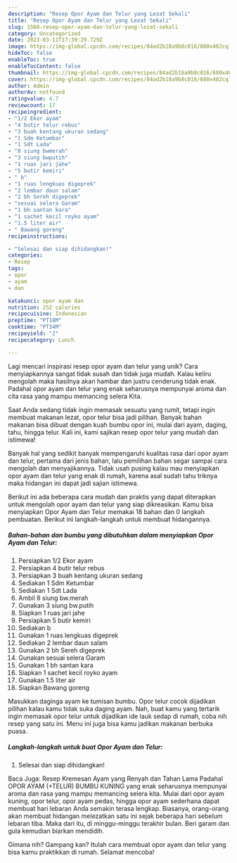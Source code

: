 ```yaml
---
description: "Resep Opor Ayam dan Telur yang Lezat Sekali"
title: "Resep Opor Ayam dan Telur yang Lezat Sekali"
slug: 1560-resep-opor-ayam-dan-telur-yang-lezat-sekali
category: Uncategorized
date: 2023-03-11T17:39:29.729Z
image: https://img-global.cpcdn.com/recipes/84ad2b18a9b8c016/680x482cq70/opor-ayam-dan-telur-foto-resep-utama.jpg
hideToc: false
enableToc: true
enableTocContent: false
thumbnail: https://img-global.cpcdn.com/recipes/84ad2b18a9b8c016/680x482cq70/opor-ayam-dan-telur-foto-resep-utama.jpg
cover: https://img-global.cpcdn.com/recipes/84ad2b18a9b8c016/680x482cq70/opor-ayam-dan-telur-foto-resep-utama.jpg
author: Admin
authorAv: notfound
ratingvalue: 4.7
reviewcount: 17
recipeingredient:
- "1/2 Ekor ayam"
- "4 butir telur rebus"
- "3 buah kentang ukuran sedang"
- "1 Sdm Ketumbar"
- "1 Sdt Lada"
- "8 siung bwmerah"
- "3 siung bwputih"
- "1 ruas jari jahe"
- "5 butir kemiri"
- " b"
- "1 ruas lengkuas digeprek"
- "2 lembar daun salam"
- "2 bh Sereh digeprek"
- "sesuai selera Garam"
- "1 bh santan kara"
- "1 sachet kecil royko ayam"
- "1.5 liter air"
- " Bawang goreng"
recipeinstructions:

- "Selesai dan siap dihidangkan!"
categories:
- Resep
tags:
- opor
- ayam
- dan

katakunci: opor ayam dan 
nutrition: 252 calories
recipecuisine: Indonesian
preptime: "PT18M"
cooktime: "PT34M"
recipeyield: "2"
recipecategory: Lunch

---
```





Lagi mencari inspirasi resep opor ayam dan telur yang unik? Cara menyiapkannya sangat tidak susah dan tidak juga mudah. Kalau keliru mengolah maka hasilnya akan hambar dan justru cenderung tidak enak. Padahal opor ayam dan telur yang enak seharusnya mempunyai aroma dan cita rasa yang mampu memancing selera Kita.





Saat Anda sedang tidak ingin memasak sesuatu yang rumit, tetapi ingin membuat makanan lezat, opor telur bisa jadi pilihan. Banyak bahan makanan bisa dibuat dengan kuah bumbu opor ini, mulai dari ayam, daging, tahu, hingga telur. Kali ini, kami sajikan resep opor telur yang mudah dan istimewa!

Banyak hal yang sedikit banyak mempengaruhi kualitas rasa dari opor ayam dan telur, pertama dari jenis bahan, lalu pemilihan bahan segar sampai cara mengolah dan menyajikannya. Tidak usah pusing kalau mau menyiapkan opor ayam dan telur yang enak di rumah, karena asal sudah tahu triknya maka hidangan ini dapat jadi sajian istimewa.






Berikut ini ada beberapa cara mudah dan praktis yang dapat diterapkan untuk mengolah opor ayam dan telur yang siap dikreasikan. Kamu bisa menyiapkan Opor Ayam dan Telur memakai 18 bahan dan 0 langkah pembuatan. Berikut ini langkah-langkah untuk membuat hidangannya.

<!--inarticleads1-->

##### Bahan-bahan dan bumbu yang dibutuhkan dalam menyiapkan Opor Ayam dan Telur:

1. Persiapkan 1/2 Ekor ayam
1. Persiapkan 4 butir telur rebus
1. Persiapkan 3 buah kentang ukuran sedang
1. Sediakan 1 Sdm Ketumbar
1. Sediakan 1 Sdt Lada
1. Ambil 8 siung bw.merah
1. Gunakan 3 siung bw.putih
1. Siapkan 1 ruas jari jahe
1. Persiapkan 5 butir kemiri
1. Sediakan  b
1. Gunakan 1 ruas lengkuas digeprek
1. Sediakan 2 lembar daun salam
1. Gunakan 2 bh Sereh digeprek
1. Gunakan sesuai selera Garam
1. Gunakan 1 bh santan kara
1. Siapkan 1 sachet kecil royko ayam
1. Gunakan 1.5 liter air
1. Siapkan  Bawang goreng


Masukkan daginga ayam ke tumisan bumbu. Opor telur cocok dijadikan pilihan kalau kamu tidak suka daging ayam. Nah, buat kamu yang tertarik ingin memasak opor telur untuk dijadikan ide lauk sedap di rumah, coba nih resep yang satu ini. Menu ini juga bisa kamu jadikan makanan berbuka puasa. 

<!--inarticleads2-->

##### Langkah-langkah untuk buat Opor Ayam dan Telur:


1. Selesai dan siap dihidangkan!

Baca Juga: Resep Kremesan Ayam yang Renyah dan Tahan Lama Padahal OPOR AYAM (+TELUR) BUMBU KUNING yang enak seharusnya mempunyai aroma dan rasa yang mampu memancing selera kita. Mulai dari opor ayam kuning, opor telur, opor ayam pedas, hingga opor ayam sederhana dapat membuat hari lebaran Anda semakin terasa lengkap. Biasanya, orang-orang akan membuat hidangan melezatkan satu ini sejak beberapa hari sebelum lebaran tiba. Maka dari itu, di minggu-minggu terakhir bulan. Beri garam dan gula kemudian biarkan mendidih. 

Gimana nih? Gampang kan? Itulah cara membuat opor ayam dan telur yang bisa kamu praktikkan di rumah. Selamat mencoba!
